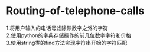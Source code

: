 # Routing-of-telephone-calls

1.将用户输入的电话号滤除除数字之外的字符<br>
2.使用python的字典存储操作的前几位数字字符和价格<br>
3.使用string类的find方法实现字符串开始的字符匹配<br>
